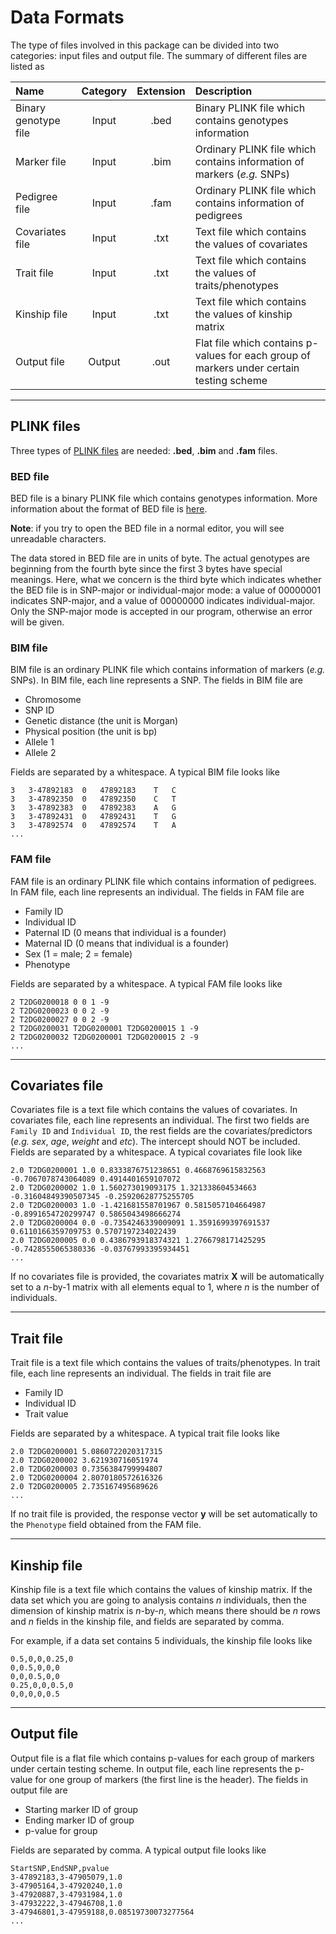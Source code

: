 # Data Formats

The type of files involved in this package can be divided into two categories: input files and output file. The summary of different files are listed as

|Name                 |Category |Extension |Description
|:--------------------|:-------:|:--------:|:------------
|Binary genotype file |Input    |.bed      |Binary PLINK file which contains genotypes information
|Marker file          |Input    |.bim      |Ordinary PLINK file which contains information of markers (*e.g.* SNPs)
|Pedigree file        |Input    |.fam      |Ordinary PLINK file which contains information of pedigrees
|Covariates file      |Input    |.txt      |Text file which contains the values of covariates
|Trait file           |Input    |.txt      |Text file which contains the values of traits/phenotypes
|Kinship file         |Input    |.txt      |Text file which contains the values of kinship matrix
|Output file          |Output   |.out      |Flat file which contains p-values for each group of markers under certain testing scheme

---
## PLINK files

Three types of [PLINK files](http://pngu.mgh.harvard.edu/~purcell/plink/data.shtml#bed) are needed: **.bed**, **.bim** and **.fam** files.

### BED file

BED file is a binary PLINK file which contains genotypes information. More information about the format of BED file is [here](http://pngu.mgh.harvard.edu/~purcell/plink/binary.shtml).

**Note**: if you try to open the BED file in a normal editor, you will see unreadable characters.

The data stored in BED file are in units of byte. The actual genotypes are beginning from the fourth byte since the first 3 bytes have special meanings. Here, what we concern is the third byte which indicates whether the BED file is in SNP-major or individual-major mode: a value of 00000001 indicates SNP-major, and a value of 00000000 indicates individual-major. Only the SNP-major mode is accepted in our program, otherwise an error will be given.

### BIM file

BIM file is an ordinary PLINK file which contains information of markers (*e.g.* SNPs). In BIM file, each line represents a SNP. The fields in BIM file are

* Chromosome
* SNP ID
* Genetic distance (the unit is Morgan)
* Physical position (the unit is bp)
* Allele 1
* Allele 2

Fields are separated by a whitespace. A typical BIM file looks like

```
3	3-47892183	0	47892183	T	C
3	3-47892350	0	47892350	C	T
3	3-47892383	0	47892383	A	G
3	3-47892431	0	47892431	T	G
3	3-47892574	0	47892574	T	A
...
```

### FAM file

FAM file is an ordinary PLINK file which contains information of pedigrees. In FAM file, each line represents an individual. The fields in FAM file are

* Family ID
* Individual ID
* Paternal ID (0 means that individual is a founder)
* Maternal ID (0 means that individual is a founder)
* Sex (1 = male; 2 = female)
* Phenotype

Fields are separated by a whitespace. A typical FAM file looks like

```
2 T2DG0200018 0 0 1 -9
2 T2DG0200023 0 0 2 -9
2 T2DG0200027 0 0 2 -9
2 T2DG0200031 T2DG0200001 T2DG0200015 1 -9
2 T2DG0200032 T2DG0200001 T2DG0200015 2 -9
...
```

---
## Covariates file

Covariates file is a text file which contains the values of covariates. In covariates file, each line represents an individual. The first two fields are `Family ID` and `Individual ID`, the rest fields are the covariates/predictors (*e.g.* *sex*, *age*, *weight* and *etc*). The intercept should NOT be included. Fields are separated by a whitespace. A typical covariates file look like

```
2.0 T2DG0200001 1.0 0.8333876751238651 0.4668769615832563 -0.7067078743064089 0.4914401659107072
2.0 T2DG0200002 1.0 1.560273019093175 1.321338604534663 -0.31604849390507345 -0.25920628775255705
2.0 T2DG0200003 1.0 -1.421681558701967 0.5815057104664987 -0.8991654720299747 0.5865043498666274
2.0 T2DG0200004 0.0 -0.7354246339009091 1.3591699397691537 0.6110166359709753 0.5707197234022439
2.0 T2DG0200005 0.0 0.4386793918374321 1.2766798171425295 -0.7428555065380336 -0.03767993395934451
...
```

If no covariates file is provided, the covariates matrix **X** will be automatically set to a *n*-by-1 matrix with all elements equal to 1, where *n* is the number of individuals.

---
## Trait file

Trait file is a text file which contains the values of traits/phenotypes. In trait file, each line represents an individual. The fields in trait file are

* Family ID
* Individual ID
* Trait value

Fields are separated by a whitespace. A typical trait file looks like

```
2.0 T2DG0200001 5.0860722020317315
2.0 T2DG0200002 3.621930716051974
2.0 T2DG0200003 0.7356384799994807
2.0 T2DG0200004 2.8070180572616326
2.0 T2DG0200005 2.735167495689626
...
```

If no trait file is provided, the response vector **y** will be set automatically to the `Phenotype` field obtained from the FAM file.

---
## Kinship file
Kinship file is a text file which contains the values of kinship matrix. If the data set which you are going to analysis contains *n* individuals, then the dimension of kinship matrix is *n*-by-*n*, which means there should be *n* rows and *n* fields in the kinship file, and fields are separated by comma.

For example, if a data set contains 5 individuals, the kinship file looks like

```
0.5,0,0,0.25,0
0,0.5,0,0,0
0,0,0.5,0,0
0.25,0,0,0.5,0
0,0,0,0,0.5
```

---
## Output file

Output file is a flat file which contains p-values for each group of markers under certain testing scheme. In output file, each line represents the p-value for one group of markers (the first line is the header). The fields in output file are

* Starting marker ID of group
* Ending marker ID of group
* p-value for group

Fields are separated by comma. A typical output file looks like

```
StartSNP,EndSNP,pvalue
3-47892183,3-47905079,1.0
3-47905164,3-47920240,1.0
3-47920887,3-47931984,1.0
3-47932222,3-47946708,1.0
3-47946801,3-47959188,0.08519730073277564
...
```
